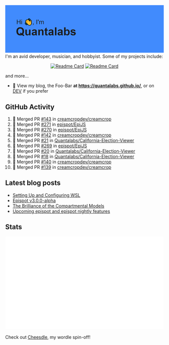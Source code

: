 <img src="header.png">
I'm an avid developer, musician, and hobbyist. Some of my projects include:
<p align='center'><a href="https://github.com/Quantalabs/EpiJS"><img src="https://github-readme-stats.vercel.app/api/pin/?username=epispot&amp;repo=EpiJS" alt="Readme Card"></a>
<a href="https://github.com/Quantalabs/NCOVDashboard"><img src="https://github-readme-stats.vercel.app/api/pin/?username=Quantalabs&amp;repo=NCOVDashboard" alt="Readme Card"></a></p>


and more...

- 📜 View my blog, the Foo-Bar **at https://quantalabs.github.io/**, or on [DEV](https://dev.to/Quantalabs) if you prefer

## GitHub Activity
<!--START_SECTION:activity-->
1. 🎉 Merged PR [#143](https://github.com/creamcropdev/creamcrop/pull/143) in [creamcropdev/creamcrop](https://github.com/creamcropdev/creamcrop)
2. 🎉 Merged PR [#271](https://github.com/epispot/EpiJS/pull/271) in [epispot/EpiJS](https://github.com/epispot/EpiJS)
3. 🎉 Merged PR [#270](https://github.com/epispot/EpiJS/pull/270) in [epispot/EpiJS](https://github.com/epispot/EpiJS)
4. 🎉 Merged PR [#142](https://github.com/creamcropdev/creamcrop/pull/142) in [creamcropdev/creamcrop](https://github.com/creamcropdev/creamcrop)
5. 🎉 Merged PR [#21](https://github.com/Quantalabs/California-Election-Viewer/pull/21) in [Quantalabs/California-Election-Viewer](https://github.com/Quantalabs/California-Election-Viewer)
6. 🎉 Merged PR [#269](https://github.com/epispot/EpiJS/pull/269) in [epispot/EpiJS](https://github.com/epispot/EpiJS)
7. 🎉 Merged PR [#20](https://github.com/Quantalabs/California-Election-Viewer/pull/20) in [Quantalabs/California-Election-Viewer](https://github.com/Quantalabs/California-Election-Viewer)
8. 🎉 Merged PR [#18](https://github.com/Quantalabs/California-Election-Viewer/pull/18) in [Quantalabs/California-Election-Viewer](https://github.com/Quantalabs/California-Election-Viewer)
9. 🎉 Merged PR [#140](https://github.com/creamcropdev/creamcrop/pull/140) in [creamcropdev/creamcrop](https://github.com/creamcropdev/creamcrop)
10. 🎉 Merged PR [#139](https://github.com/creamcropdev/creamcrop/pull/139) in [creamcropdev/creamcrop](https://github.com/creamcropdev/creamcrop)
<!--END_SECTION:activity-->

## Latest blog posts
<!-- BLOG-POST-LIST:START -->
- [Setting Up and Configuring WSL](https://dev.to/quantalabs/setting-up-and-configuring-wsl-392c)
- [Epispot v3.0.0-alpha](https://dev.to/epispot/epispot-v3-0-0-alpha-5heh)
- [The Brilliance of the Compartmental Models](https://dev.to/quantalabs/the-brilliance-of-the-compartmental-models-1j99)
- [Upcoming epispot and epispot nightly features](https://dev.to/epispot/upcoming-epispot-and-epispot-nightly-features-52ep)
<!-- BLOG-POST-LIST:END -->


## Stats
<p align="center"><img src="https://github.com/Quantalabs/github-stats/raw/master/generated/languages.svg" alt="Language Stats"><br>

Check out [Cheesdle](https://cheesdle.vercel.app), my wordle spin-off!

